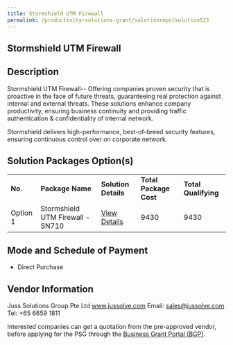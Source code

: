 ```yaml
---
title: Stormshield UTM Firewall
permalink: /productivity-solutions-grant/solutionrepo/solution523
---
```


## Stormshield UTM Firewall

## Description

Stormshield UTM Firewall-- Offering companies proven security that is proactive in the face of future threats, guaranteeing real protection against internal and external threats. These solutions enhance company productivity, ensuring business continuity and providing traffic authentication & confidentiality of internal network. 

Stormshield delivers high-performance, best-of-breed security features, ensuring continuous control over on corporate network.


## Solution Packages Option(s)

<table>
<tr>
<td><b>No.</b></td>
<td><b>Package Name</b></td>
<td><b>Solution Details</b></td>
<td><b>Total Package Cost</b></td>
<td><b>Total Qualifying</b></td>
</tr>
<tr>
<td>Option 1</td>
<td>Stormshield UTM Firewall - SN710</td>
<td><a href='https://www.gobusiness.gov.sg/images/psg/Juss_Solutions_Desensitised_Annex_3_Part_4.pdf'>View Details</a></td>
<td>9430</td>
<td>9430</td>
</tr>
</table>

## Mode and Schedule of Payment

 - Direct Purchase

## Vendor Information

 Juss Solutions Group Pte Ltd
www.jussolve.com
Email: sales@jussolve.com
Tel: +65 6659 1811

Interested companies can get a quotation from the pre-approved vendor, before applying for the PSG through the <a href='https://www.businessgrants.gov.sg/'>Business Grant Portal (BGP)</a>.
<script src="/jquery/resize-tables.js"></script>

